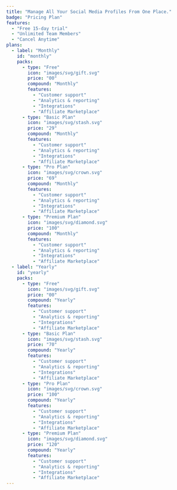 ```yaml
---
title: "Manage All Your Social Media Profiles From One Place."
badge: "Pricing Plan"
features:
  - "Free 15-day trial"
  - "Unlimited Team Members"
  - "Cancel Anytime"
plans:
  - label: "Monthly"
    id: "monthly"
    packs:
      - type: "Free"
        icon: "images/svg/gift.svg"
        price: "00"
        compound: "Monthly"
        features:
          - "Customer support"
          - "Analytics & reporting"
          - "Integrations"
          - "Affiliate Marketplace"
      - type: "Basic Plan"
        icon: "images/svg/stash.svg"
        price: "29"
        compound: "Monthly"
        features:
          - "Customer support"
          - "Analytics & reporting"
          - "Integrations"
          - "Affiliate Marketplace"
      - type: "Pro Plan"
        icon: "images/svg/crown.svg"
        price: "69"
        compound: "Monthly"
        features:
          - "Customer support"
          - "Analytics & reporting"
          - "Integrations"
          - "Affiliate Marketplace"
      - type: "Premium Plan"
        icon: "images/svg/diamond.svg"
        price: "100"
        compound: "Monthly"
        features:
          - "Customer support"
          - "Analytics & reporting"
          - "Integrations"
          - "Affiliate Marketplace"
  - label: "Yearly"
    id: "yearly"
    packs:
      - type: "Free"
        icon: "images/svg/gift.svg"
        price: "00"
        compound: "Yearly"
        features:
          - "Customer support"
          - "Analytics & reporting"
          - "Integrations"
          - "Affiliate Marketplace"
      - type: "Basic Plan"
        icon: "images/svg/stash.svg"
        price: "70"
        compound: "Yearly"
        features:
          - "Customer support"
          - "Analytics & reporting"
          - "Integrations"
          - "Affiliate Marketplace"
      - type: "Pro Plan"
        icon: "images/svg/crown.svg"
        price: "100"
        compound: "Yearly"
        features:
          - "Customer support"
          - "Analytics & reporting"
          - "Integrations"
          - "Affiliate Marketplace"
      - type: "Premium Plan"
        icon: "images/svg/diamond.svg"
        price: "120"
        compound: "Yearly"
        features:
          - "Customer support"
          - "Analytics & reporting"
          - "Integrations"
          - "Affiliate Marketplace"
---
```

